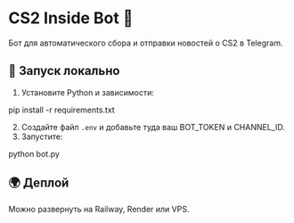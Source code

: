 # CS2 Inside Bot 🤖
Бот для автоматического сбора и отправки новостей о CS2 в Telegram.

## 🚀 Запуск локально
1. Установите Python и зависимости:

pip install -r requirements.txt

2. Создайте файл `.env` и добавьте туда ваш BOT_TOKEN и CHANNEL_ID.
3. Запустите:

python bot.py

## 🌍 Деплой
Можно развернуть на Railway, Render или VPS.
